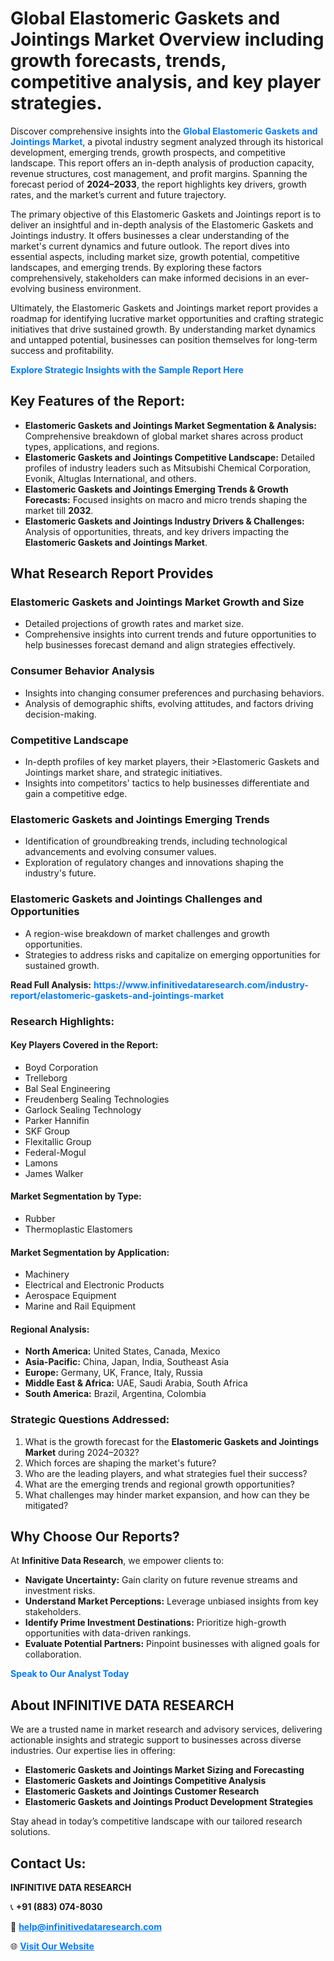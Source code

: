 <h1>Global Elastomeric Gaskets and Jointings Market Overview including growth forecasts, trends, competitive analysis, and key player strategies.</h1>
<p>
Discover comprehensive insights into the 
<a href="https://www.infinitivedataresearch.com/industry-report/elastomeric-gaskets-and-jointings-market" rel="dofollow" style="color: #007BFF; text-decoration: none;"><strong>Global Elastomeric Gaskets and Jointings Market</strong></a>, a pivotal industry segment analyzed through its historical development, emerging trends, growth prospects, and competitive landscape. This report offers an in-depth analysis of production capacity, revenue structures, cost management, and profit margins. Spanning the forecast period of <strong>2024–2033</strong>, the report highlights key drivers, growth rates, and the market’s current and future trajectory.
</p>
<p>
The primary objective of this Elastomeric Gaskets and Jointings report is to deliver an insightful and in-depth analysis of the Elastomeric Gaskets and Jointings industry. It offers businesses a clear understanding of the market's current dynamics and future outlook. The report dives into essential aspects, including market size, growth potential, competitive landscapes, and emerging trends. By exploring these factors comprehensively, stakeholders can make informed decisions in an ever-evolving business environment.
</p>
<p>
Ultimately, the Elastomeric Gaskets and Jointings market report provides a roadmap for identifying lucrative market opportunities and crafting strategic initiatives that drive sustained growth. By understanding market dynamics and untapped potential, businesses can position themselves for long-term success and profitability.
</p>
<p>
<a href="https://www.infinitivedataresearch.com/request-sample/reportId=105253" style="color: #007BFF; text-decoration: none;"><strong>Explore Strategic Insights with the Sample Report Here</strong></a>
</p>

<h2>Key Features of the Report:</h2>
<ul>
<li><strong>Elastomeric Gaskets and Jointings Market Segmentation & Analysis:</strong> Comprehensive breakdown of global market shares across product types, applications, and regions.</li>
<li><strong>Elastomeric Gaskets and Jointings Competitive Landscape:</strong> Detailed profiles of industry leaders such as Mitsubishi Chemical Corporation, Evonik, Altuglas International, and others.</li>
<li><strong>Elastomeric Gaskets and Jointings Emerging Trends & Growth Forecasts:</strong> Focused insights on macro and micro trends shaping the market till <strong>2032</strong>.</li>
<li><strong>Elastomeric Gaskets and Jointings Industry Drivers & Challenges:</strong> Analysis of opportunities, threats, and key drivers impacting the <strong>Elastomeric Gaskets and Jointings Market</strong>.</li>
</ul>

<h2>What Research Report Provides</h2>
<h3>Elastomeric Gaskets and Jointings Market Growth and Size</h3>
<ul>
<li>Detailed projections of growth rates and market size.</li>
<li>Comprehensive insights into current trends and future opportunities to help businesses forecast demand and align strategies effectively.</li>
</ul>

<h3>Consumer Behavior Analysis</h3>
<ul>
<li>Insights into changing consumer preferences and purchasing behaviors.</li>
<li>Analysis of demographic shifts, evolving attitudes, and factors driving decision-making.</li>
</ul>

<h3>Competitive Landscape</h3>
<ul>
<li>In-depth profiles of key market players, their >Elastomeric Gaskets and Jointings market share, and strategic initiatives.</li>
<li>Insights into competitors' tactics to help businesses differentiate and gain a competitive edge.</li>
</ul>

<h3>Elastomeric Gaskets and Jointings Emerging Trends</h3>
<ul>
<li>Identification of groundbreaking trends, including technological advancements and evolving consumer values.</li>
<li>Exploration of regulatory changes and innovations shaping the industry's future.</li>
</ul>

<h3>Elastomeric Gaskets and Jointings Challenges and Opportunities</h3>
<ul>
<li>A region-wise breakdown of market challenges and growth opportunities.</li>
<li>Strategies to address risks and capitalize on emerging opportunities for sustained growth.</li>
</ul>
<p><strong>Read Full Analysis:</strong> <a href="https://www.infinitivedataresearch.com/industry-report/elastomeric-gaskets-and-jointings-market" rel="dofollow" style="color: #007BFF; text-decoration: none;"><strong>https://www.infinitivedataresearch.com/industry-report/elastomeric-gaskets-and-jointings-market</strong></a></p>
<h3>Research Highlights:</h3>
<h4>Key Players Covered in the Report:</h4>
<ul><li>Boyd Corporation</li><li>Trelleborg</li><li>Bal Seal Engineering</li><li>Freudenberg Sealing Technologies</li><li>Garlock Sealing Technology</li><li>Parker Hannifin</li><li>SKF Group</li><li>Flexitallic Group</li><li>Federal-Mogul</li><li>Lamons</li><li>James Walker</li></ul>
<h4>Market Segmentation by Type:</h4>
<ul><li>Rubber</li><li>Thermoplastic Elastomers</li></ul>
<h4>Market Segmentation by Application:</h4>
<ul><li>Machinery</li><li>Electrical and Electronic Products</li><li>Aerospace Equipment</li><li>Marine and Rail Equipment</li></ul>

<h4>Regional Analysis:</h4>
<ul>
<li><strong>North America:</strong> United States, Canada, Mexico</li>
<li><strong>Asia-Pacific:</strong> China, Japan, India, Southeast Asia</li>
<li><strong>Europe:</strong> Germany, UK, France, Italy, Russia</li>
<li><strong>Middle East & Africa:</strong> UAE, Saudi Arabia, South Africa</li>
<li><strong>South America:</strong> Brazil, Argentina, Colombia</li>
</ul>

<h3>Strategic Questions Addressed:</h3>
<ol>
<li>What is the growth forecast for the <strong>Elastomeric Gaskets and Jointings Market</strong> during 2024–2032?</li>
<li>Which forces are shaping the market's future?</li>
<li>Who are the leading players, and what strategies fuel their success?</li>
<li>What are the emerging trends and regional growth opportunities?</li>
<li>What challenges may hinder market expansion, and how can they be mitigated?</li>
</ol>

<h2>Why Choose Our Reports?</h2>
<p>At <strong>Infinitive Data Research</strong>, we empower clients to:</p>
<ul>
<li><strong>Navigate Uncertainty:</strong> Gain clarity on future revenue streams and investment risks.</li>
<li><strong>Understand Market Perceptions:</strong> Leverage unbiased insights from key stakeholders.</li>
<li><strong>Identify Prime Investment Destinations:</strong> Prioritize high-growth opportunities with data-driven rankings.</li>
<li><strong>Evaluate Potential Partners:</strong> Pinpoint businesses with aligned goals for collaboration.</li>
</ul>
<p><a href="https://www.infinitivedataresearch.com/industry-report/elastomeric-gaskets-and-jointings-market" rel="dofollow" style="color: #007BFF; text-decoration: none;"><strong>Speak to Our Analyst Today</strong></a></p>

<h2>About INFINITIVE DATA RESEARCH</h2>
<p>We are a trusted name in market research and advisory services, delivering actionable insights and strategic support to businesses across diverse industries. Our expertise lies in offering:</p>
<ul>
<li><strong>Elastomeric Gaskets and Jointings Market Sizing and Forecasting</strong></li>
<li><strong>Elastomeric Gaskets and Jointings Competitive Analysis</strong></li>
<li><strong>Elastomeric Gaskets and Jointings Customer Research</strong></li>
<li><strong>Elastomeric Gaskets and Jointings Product Development Strategies</strong></li>
</ul>
<p>Stay ahead in today’s competitive landscape with our tailored research solutions.</p>

<h2>Contact Us:</h2>
<p><strong>INFINITIVE DATA RESEARCH</strong></p>
<p>📞 <strong>+91 (883) 074-8030</strong></p>
<p>📧 <strong><a href="mailto:help@infinitivedataresearch.com" style="color: #007BFF;">help@infinitivedataresearch.com</a></strong></p>
<p>🌐 <strong><a href="https://www.infinitivedataresearch.com" rel="dofollow" style="color: #007BFF;">Visit Our Website</a></strong></p>